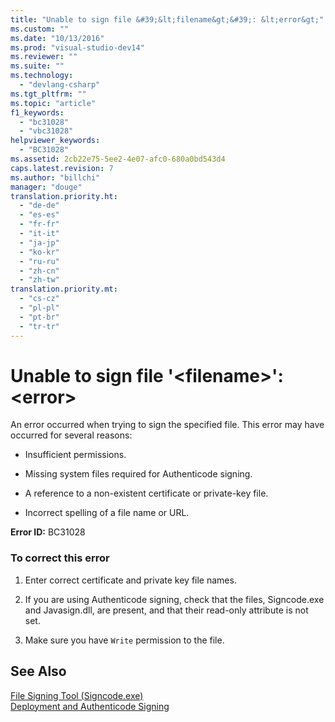 ```yaml
---
title: "Unable to sign file &#39;&lt;filename&gt;&#39;: &lt;error&gt;"
ms.custom: ""
ms.date: "10/13/2016"
ms.prod: "visual-studio-dev14"
ms.reviewer: ""
ms.suite: ""
ms.technology: 
  - "devlang-csharp"
ms.tgt_pltfrm: ""
ms.topic: "article"
f1_keywords: 
  - "bc31028"
  - "vbc31028"
helpviewer_keywords: 
  - "BC31028"
ms.assetid: 2cb22e75-5ee2-4e07-afc0-680a0bd543d4
caps.latest.revision: 7
ms.author: "billchi"
manager: "douge"
translation.priority.ht: 
  - "de-de"
  - "es-es"
  - "fr-fr"
  - "it-it"
  - "ja-jp"
  - "ko-kr"
  - "ru-ru"
  - "zh-cn"
  - "zh-tw"
translation.priority.mt: 
  - "cs-cz"
  - "pl-pl"
  - "pt-br"
  - "tr-tr"
---
```

# Unable to sign file &#39;&lt;filename&gt;&#39;: &lt;error&gt;
An error occurred when trying to sign the specified file. This error may have occurred for several reasons:  
  
-   Insufficient permissions.  
  
-   Missing system files required for Authenticode signing.  
  
-   A reference to a non-existent certificate or private-key file.  
  
-   Incorrect spelling of a file name or URL.  
  
 **Error ID:** BC31028  
  
### To correct this error  
  
1.  Enter correct certificate and private key file names.  
  
2.  If you are using Authenticode signing, check that the files, Signcode.exe and Javasign.dll, are present, and that their read-only attribute is not set.  
  
3.  Make sure you have `Write` permission to the file.  
  
## See Also  
 [File Signing Tool (Signcode.exe)](http://msdn.microsoft.com/en-us/2d299154-34ea-41ba-ad12-17075bb7e1db)   
 [Deployment and Authenticode Signing](http://msdn.microsoft.com/en-us/ecc3f059-da2e-445b-9b87-5b2978e2f8b2)